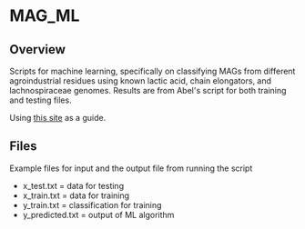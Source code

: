 # MAG_ML



## Overview

Scripts for machine learning, specifically on classifying MAGs from different agroindustrial residues using known lactic acid, chain elongators, and lachnospiraceae genomes. Results are from Abel's script for both training and testing files.

Using [this site](https://www.freecodecamp.org/news/classification-with-python-automl/) as a guide.

## Files

Example files for input and the output file from running the script

- x_test.txt = data for testing
- x_train.txt = data for training
- y_train.txt = classification for training
- y_predicted.txt = output of ML algorithm

